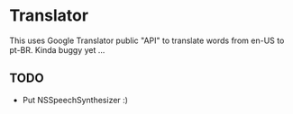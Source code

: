 Translator
==========

This uses Google Translator public "API" to
translate words from en-US to pt-BR. Kinda buggy yet ...


TODO
----

* Put NSSpeechSynthesizer :)

